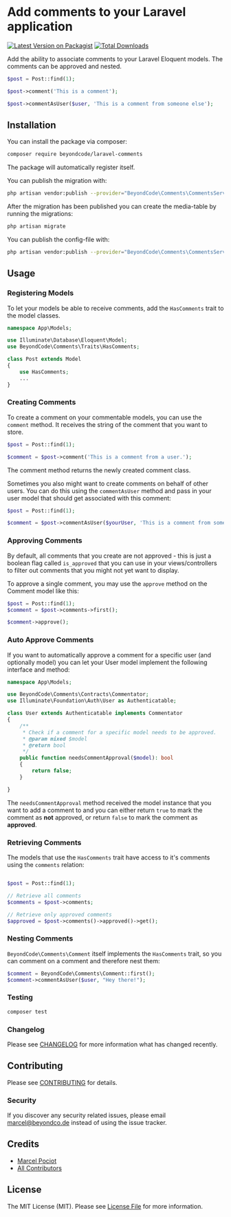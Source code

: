 # Add comments to your Laravel application

[![Latest Version on Packagist](https://img.shields.io/packagist/v/beyondcode/laravel-comments.svg?style=flat-square)](https://packagist.org/packages/beyondcode/laravel-comments)
[![Total Downloads](https://img.shields.io/packagist/dt/beyondcode/laravel-comments.svg?style=flat-square)](https://packagist.org/packages/beyondcode/laravel-comments)

Add the ability to associate comments to your Laravel Eloquent models. The comments can be approved and nested.

```php
$post = Post::find(1);

$post->comment('This is a comment');

$post->commentAsUser($user, 'This is a comment from someone else');
```

## Installation

You can install the package via composer:

```bash
composer require beyondcode/laravel-comments
```

The package will automatically register itself.

You can publish the migration with:

```bash
php artisan vendor:publish --provider="BeyondCode\Comments\CommentsServiceProvider" --tag="migrations"
```

After the migration has been published you can create the media-table by running the migrations:

```bash
php artisan migrate
```

You can publish the config-file with:

```bash
php artisan vendor:publish --provider="BeyondCode\Comments\CommentsServiceProvider" --tag="config"
```

## Usage

### Registering Models

To let your models be able to receive comments, add the `HasComments` trait to the model classes.

``` php
namespace App\Models;

use Illuminate\Database\Eloquent\Model;
use BeyondCode\Comments\Traits\HasComments;

class Post extends Model
{
    use HasComments;
    ...
}
```

### Creating Comments

To create a comment on your commentable models, you can use the `comment` method. It receives the string of the comment that you want to store.

```php
$post = Post::find(1);

$comment = $post->comment('This is a comment from a user.');
```

The comment method returns the newly created comment class.

Sometimes you also might want to create comments on behalf of other users. You can do this using the `commentAsUser` method and pass in your user model that should get associated
with this comment:

```php
$post = Post::find(1);

$comment = $post->commentAsUser($yourUser, 'This is a comment from someone else.');
```

### Approving Comments

By default, all comments that you create are not approved - this is just a boolean flag called `is_approved` that you can use in your views/controllers to filter out comments that you might not yet want to display.

To approve a single comment, you may use the `approve` method on the Comment model like this:

```php
$post = Post::find(1);
$comment = $post->comments->first();

$comment->approve();
```

### Auto Approve Comments

If you want to automatically approve a comment for a specific user (and optionally model) you can let your User model implement the following interface and method:

```php
namespace App\Models;

use BeyondCode\Comments\Contracts\Commentator;
use Illuminate\Foundation\Auth\User as Authenticatable;

class User extends Authenticatable implements Commentator
{
    /**
     * Check if a comment for a specific model needs to be approved.
     * @param mixed $model
     * @return bool
     */
    public function needsCommentApproval($model): bool
    {
        return false;
    }

}
```

The `needsCommentApproval` method received the model instance that you want to add a comment to and you can either return `true` to mark the comment as **not** approved, or return `false` to mark the comment as **approved**.

### Retrieving Comments

The models that use the `HasComments` trait have access to it's comments using the `comments` relation:

```php

$post = Post::find(1);

// Retrieve all comments
$comments = $post->comments;

// Retrieve only approved comments
$approved = $post->comments()->approved()->get();

```

### Nesting Comments

`BeyondCode\Comments\Comment` itself implements the `HasComments` trait, so you can comment on a comment and therefore nest them:

```php
$comment = BeyondCode\Comments\Comment::first();
$comment->commentAsUser($user, "Hey there!");
```


### Testing

``` bash
composer test
```

### Changelog

Please see [CHANGELOG](CHANGELOG.md) for more information what has changed recently.

## Contributing

Please see [CONTRIBUTING](CONTRIBUTING.md) for details.

### Security

If you discover any security related issues, please email marcel@beyondco.de instead of using the issue tracker.

## Credits

- [Marcel Pociot](https://github.com/mpociot)
- [All Contributors](../../contributors)

## License

The MIT License (MIT). Please see [License File](LICENSE.md) for more information.
